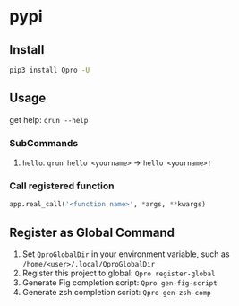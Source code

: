 # pypi

## Install

```sh
pip3 install Qpro -U
```

## Usage

get help: `qrun --help`

### SubCommands

1. `hello`: `qrun hello <yourname>` -> `hello <yourname>!`

### Call registered function

```python
app.real_call('<function name>', *args, **kwargs)
```

## Register as Global Command

1. Set `QproGlobalDir` in your environment variable, such as `/home/<user>/.local/QproGlobalDir`
2. Register this project to global: `Qpro register-global`
3. Generate Fig completion script: `Qpro gen-fig-script`
4. Generate zsh completion script: `Qpro gen-zsh-comp`
